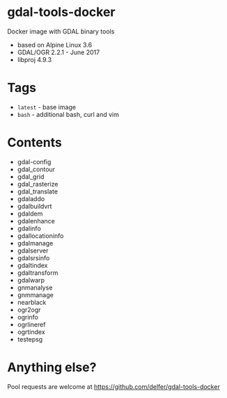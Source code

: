 # gdal-tools-docker
Docker image with GDAL binary tools
* based on Alpine Linux 3.6
* GDAL/OGR 2.2.1 - June 2017
* libproj 4.9.3
# Tags
* `latest` - base image
* `bash` - additional bash, curl and vim
# Contents
* gdal-config
* gdal_contour
* gdal_grid
* gdal_rasterize
* gdal_translate
* gdaladdo
* gdalbuildvrt
* gdaldem
* gdalenhance
* gdalinfo
* gdallocationinfo
* gdalmanage
* gdalserver
* gdalsrsinfo
* gdaltindex
* gdaltransform
* gdalwarp
* gnmanalyse
* gnmmanage
* nearblack
* ogr2ogr
* ogrinfo
* ogrlineref
* ogrtindex
* testepsg
# Anything else?
Pool requests are welcome at https://github.com/delfer/gdal-tools-docker
